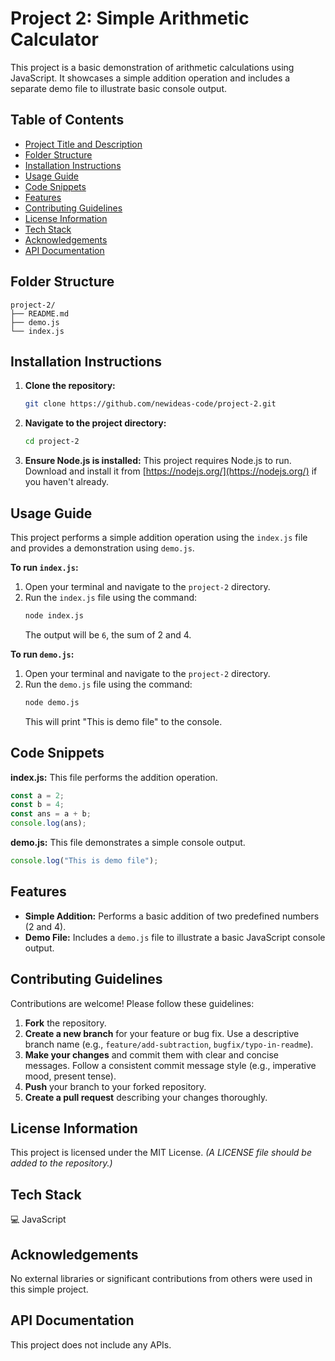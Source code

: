 # Project 2: Simple Arithmetic Calculator

This project is a basic demonstration of arithmetic calculations using JavaScript.  It showcases a simple addition operation and includes a separate demo file to illustrate basic console output.


## Table of Contents

- [Project Title and Description](#project-title-and-description)
- [Folder Structure](#folder-structure)
- [Installation Instructions](#installation-instructions)
- [Usage Guide](#usage-guide)
- [Code Snippets](#code-snippets)
- [Features](#features)
- [Contributing Guidelines](#contributing-guidelines)
- [License Information](#license-information)
- [Tech Stack](#tech-stack)
- [Acknowledgements](#acknowledgements)
- [API Documentation](#api-documentation)


## Folder Structure

```
project-2/
├── README.md
├── demo.js
└── index.js
```


## Installation Instructions

1. **Clone the repository:**
   ```bash
   git clone https://github.com/newideas-code/project-2.git
   ```
2. **Navigate to the project directory:**
   ```bash
   cd project-2
   ```
3. **Ensure Node.js is installed:** This project requires Node.js to run. Download and install it from [https://nodejs.org/](https://nodejs.org/) if you haven't already.


## Usage Guide

This project performs a simple addition operation using the `index.js` file and provides a demonstration using `demo.js`.

**To run `index.js`:**

1. Open your terminal and navigate to the `project-2` directory.
2. Run the `index.js` file using the command:
   ```bash
   node index.js
   ```
   The output will be `6`, the sum of 2 and 4.


**To run `demo.js`:**

1. Open your terminal and navigate to the `project-2` directory.
2. Run the `demo.js` file using the command:
   ```bash
   node demo.js
   ```
   This will print "This is demo file" to the console.


## Code Snippets

**index.js:** This file performs the addition operation.

```javascript
const a = 2;
const b = 4;
const ans = a + b;
console.log(ans);
```

**demo.js:** This file demonstrates a simple console output.

```javascript
console.log("This is demo file");
```


## Features

- **Simple Addition:** Performs a basic addition of two predefined numbers (2 and 4).
- **Demo File:** Includes a `demo.js` file to illustrate a basic JavaScript console output.


## Contributing Guidelines

Contributions are welcome! Please follow these guidelines:

1. **Fork** the repository.
2. **Create a new branch** for your feature or bug fix. Use a descriptive branch name (e.g., `feature/add-subtraction`, `bugfix/typo-in-readme`).
3. **Make your changes** and commit them with clear and concise messages. Follow a consistent commit message style (e.g., imperative mood, present tense).
4. **Push** your branch to your forked repository.
5. **Create a pull request** describing your changes thoroughly.


## License Information

This project is licensed under the MIT License.  *(A LICENSE file should be added to the repository.)*


## Tech Stack

💻 JavaScript


## Acknowledgements

No external libraries or significant contributions from others were used in this simple project.


## API Documentation

This project does not include any APIs.
